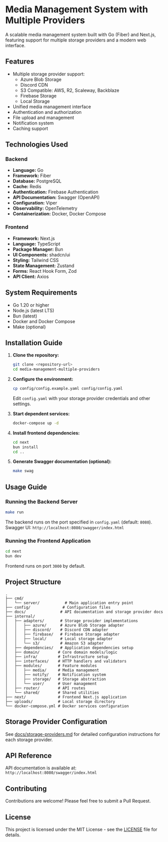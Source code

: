 # Media Management System with Multiple Providers

A scalable media management system built with Go (Fiber) and Next.js, featuring support for multiple storage providers and a modern web interface.

## Features

- Multiple storage provider support:
  - Azure Blob Storage
  - Discord CDN
  - S3 Compatible: AWS, R2, Scaleway, Backblaze
  - Firebase Storage
  - Local Storage
- Unified media management interface
- Authentication and authorization
- File upload and management
- Notification system
- Caching support

## Technologies Used

### Backend
- **Language:** Go
- **Framework:** Fiber
- **Database:** PostgreSQL
- **Cache:** Redis
- **Authentication:** Firebase Authentication
- **API Documentation:** Swagger (OpenAPI)
- **Configuration:** Viper
- **Observability:** OpenTelemetry
- **Containerization:** Docker, Docker Compose

### Frontend
- **Framework:** Next.js
- **Language:** TypeScript
- **Package Manager:** Bun
- **UI Components:** shadcn/ui
- **Styling:** Tailwind CSS
- **State Management:** Zustand
- **Forms:** React Hook Form, Zod
- **API Client:** Axios

## System Requirements

- Go 1.20 or higher
- Node.js (latest LTS)
- Bun (latest)
- Docker and Docker Compose
- Make (optional)

## Installation Guide

1. **Clone the repository:**
    ```bash
    git clone <repository-url>
    cd media-management-multiple-providers
    ```

2. **Configure the environment:**
    ```bash
    cp config/config.example.yaml config/config.yaml
    ```
    Edit `config.yaml` with your storage provider credentials and other settings.

3. **Start dependent services:**
    ```bash
    docker-compose up -d
    ```

4. **Install frontend dependencies:**
    ```bash
    cd next
    bun install
    cd ..
    ```

5. **Generate Swagger documentation (optional):**
    ```bash
    make swag
    ```

## Usage Guide

### Running the Backend Server
```bash
make run
```
The backend runs on the port specified in `config.yaml` (default: `8080`).  
Swagger UI: `http://localhost:8080/swagger/index.html`

### Running the Frontend Application
```bash
cd next
bun dev
```
Frontend runs on port `3000` by default.

## Project Structure

```
.
├── cmd/
│   └── server/           # Main application entry point
├── config/              # Configuration files
├── docs/               # API documentation and storage provider docs
├── internal/
│   ├── adapters/       # Storage provider implementations
│   │   ├── azure/      # Azure Blob Storage adapter
│   │   ├── discord/    # Discord CDN adapter
│   │   ├── firebase/   # Firebase Storage adapter
│   │   ├── local/      # Local storage adapter
│   │   └── s3/         # Amazon S3 adapter
│   ├── dependencies/   # Application dependencies setup
│   ├── domain/        # Core domain models/logic
│   ├── infra/         # Infrastructure setup
│   ├── interfaces/    # HTTP handlers and validators
│   ├── modules/       # Feature modules
│   │   ├── media/     # Media management
│   │   ├── notify/    # Notification system
│   │   ├── storage/   # Storage abstraction
│   │   └── user/      # User management
│   ├── router/        # API routes
│   └── shared/        # Shared utilities
├── next/              # Frontend Next.js application
├── uploads/           # Local storage directory
└── docker-compose.yml # Docker services configuration
```

## Storage Provider Configuration

See [docs/storage-providers.md](docs/storage-providers.md) for detailed configuration instructions for each storage provider.

## API Reference

API documentation is available at:  
`http://localhost:8080/swagger/index.html`

## Contributing

Contributions are welcome! Please feel free to submit a Pull Request.

## License

This project is licensed under the MIT License - see the [LICENSE](LICENSE) file for details.
